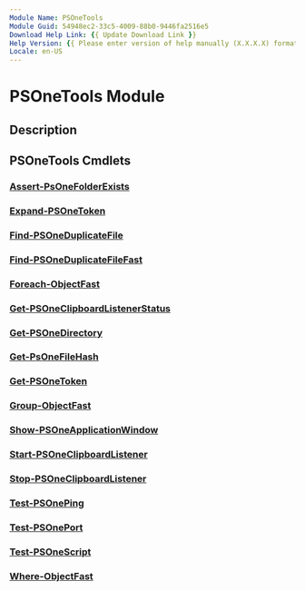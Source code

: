 ```yaml
---
Module Name: PSOneTools
Module Guid: 54948ec2-33c5-4009-88b0-9446fa2516e5
Download Help Link: {{ Update Download Link }}
Help Version: {{ Please enter version of help manually (X.X.X.X) format }}
Locale: en-US
---
```


# PSOneTools Module
## Description


## PSOneTools Cmdlets
### [Assert-PsOneFolderExists](Assert-PsOneFolderExists.md)


### [Expand-PSOneToken](Expand-PSOneToken.md)


### [Find-PSOneDuplicateFile](Find-PSOneDuplicateFile.md)


### [Find-PSOneDuplicateFileFast](Find-PSOneDuplicateFileFast.md)


### [Foreach-ObjectFast](Foreach-ObjectFast.md)


### [Get-PSOneClipboardListenerStatus](Get-PSOneClipboardListenerStatus.md)


### [Get-PSOneDirectory](Get-PSOneDirectory.md)


### [Get-PsOneFileHash](Get-PsOneFileHash.md)


### [Get-PSOneToken](Get-PSOneToken.md)


### [Group-ObjectFast](Group-ObjectFast.md)


### [Show-PSOneApplicationWindow](Show-PSOneApplicationWindow.md)


### [Start-PSOneClipboardListener](Start-PSOneClipboardListener.md)


### [Stop-PSOneClipboardListener](Stop-PSOneClipboardListener.md)


### [Test-PSOnePing](Test-PSOnePing.md)


### [Test-PSOnePort](Test-PSOnePort.md)


### [Test-PSOneScript](Test-PSOneScript.md)


### [Where-ObjectFast](Where-ObjectFast.md)


